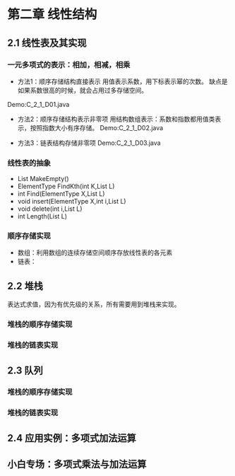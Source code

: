 # 第二章 线性结构

## 2.1 线性表及其实现

### 一元多项式的表示：相加，相减，相乘

* 方法1：顺序存储结构直接表示
用值表示系数，用下标表示幂的次数。
缺点是如果系数很高的时候，就会占用过多存储空间。

Demo:C_2_1_D01.java


* 方法2：顺序存储结构表示非零项
用结构数组表示：系数和指数都用值类表示，按照指数大小有序存储。
Demo:C_2_1_D02.java

* 方法3：链表结构存储非零项
Demo:C_2_1_D03.java

### 线性表的抽象
* List MakeEmpty()
* ElementType FindKth(int K,List L)
* int Find(ElementType X,List L)
* void insert(ElementType X,int i,List L)
* void delete(int i,List L)
* int Length(List L)

### 顺序存储实现
 * 数组：利用数组的连续存储空间顺序存放线性表的各元素
 * 链表：


## 2.2 堆栈
表达式求值，因为有优先级的关系，所有需要用到堆栈来实现。

### 堆栈的顺序存储实现

### 堆栈的链表实现


## 2.3 队列

### 堆栈的顺序存储实现

### 堆栈的链表实现

## 2.4 应用实例：多项式加法运算

## 小白专场：多项式乘法与加法运算
